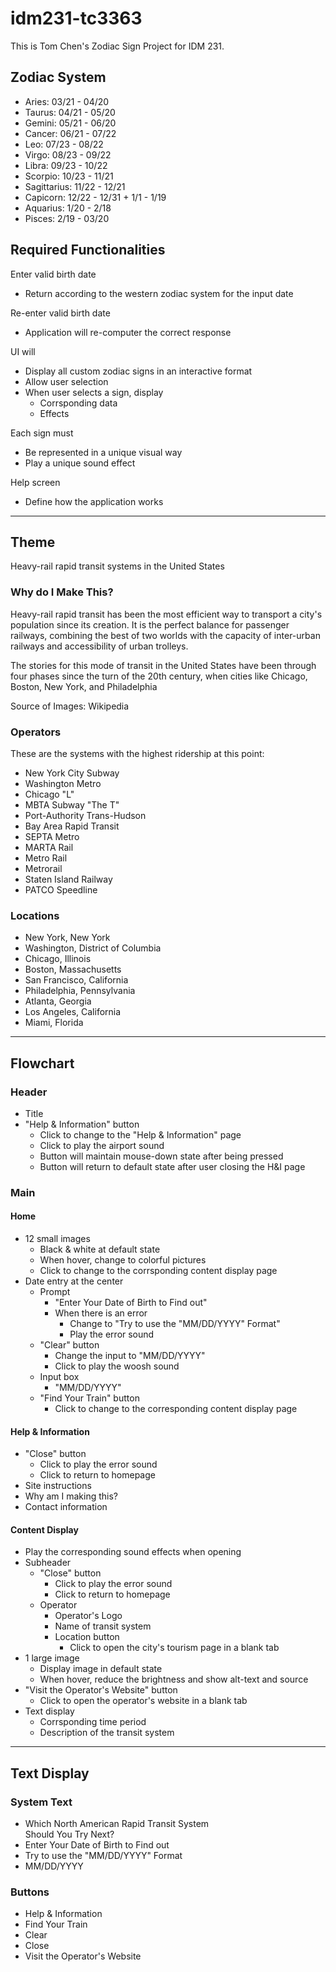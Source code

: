 # idm231-tc3363

This is Tom Chen's Zodiac Sign Project for IDM 231.

## Zodiac System

- Aries: 03/21 - 04/20
- Taurus: 04/21 - 05/20
- Gemini: 05/21 - 06/20
- Cancer: 06/21 - 07/22
- Leo: 07/23 - 08/22
- Virgo: 08/23 - 09/22
- Libra: 09/23 - 10/22
- Scorpio: 10/23 - 11/21
- Sagittarius: 11/22 - 12/21
- Capicorn: 12/22 - 12/31 + 1/1 - 1/19
- Aquarius: 1/20 - 2/18
- Pisces: 2/19 - 03/20

## Required Functionalities
 
Enter valid birth date
- Return according to the western zodiac system for the input date

Re-enter valid birth date
- Application will re-computer the correct response

UI will
- Display all custom zodiac signs in an interactive format
- Allow user selection
- When user selects a sign, display
    - Corrsponding data
    - Effects

Each sign must
- Be represented in a unique visual way
- Play a unique sound effect

Help screen
- Define how the application works

---

## Theme

Heavy-rail rapid transit systems in the United States

### Why do I Make This? 

Heavy-rail rapid transit has been the most efficient way to transport a city's population since its creation. It is the perfect balance for passenger railways, combining the best of two worlds with the capacity of inter-urban railways and accessibility of urban trolleys.

The stories for this mode of transit in the United States have been through four phases since the turn of the 20th century, when cities like Chicago, Boston, New York, and Philadelphia

Source of Images: Wikipedia

### Operators

These are the systems with the highest ridership at this point:

- New York City Subway
- Washington Metro
- Chicago "L"
- MBTA Subway "The T"
- Port-Authority Trans-Hudson
- Bay Area Rapid Transit
- SEPTA Metro
- MARTA Rail
- Metro Rail
- Metrorail
- Staten Island Railway
- PATCO Speedline

### Locations

- New York, New York
- Washington, District of Columbia
- Chicago, Illinois
- Boston, Massachusetts
- San Francisco, California
- Philadelphia, Pennsylvania
- Atlanta, Georgia
- Los Angeles, California
- Miami, Florida

---

## Flowchart

### Header

- Title
- "Help & Information" button
    - Click to change to the "Help & Information" page
    - Click to play the airport sound
    - Button will maintain mouse-down state after being pressed
    - Button will return to default state after user closing the H&I page

### Main

#### Home

- 12 small images
    - Black & white at default state
    - When hover, change to colorful pictures
    - Click to change to the corrsponding content display page
- Date entry at the center
    - Prompt
        - "Enter Your Date of Birth to Find out"
        - When there is an error
            - Change to "Try to use the "MM/DD/YYYY" Format"
            - Play the error sound
    - "Clear" button
        - Change the input to "MM/DD/YYYY"
        - Click to play the woosh sound
    - Input box
        - "MM/DD/YYYY"
    - "Find Your Train" button
        - Click to change to the corresponding content display page

#### Help & Information

- "Close" button
    - Click to play the error sound
    - Click to return to homepage
- Site instructions
- Why am I making this?
- Contact information

#### Content Display

- Play the corresponding sound effects when opening
- Subheader
    - "Close" button
        - Click to play the error sound
        - Click to return to homepage
    - Operator
        - Operator's Logo
        - Name of transit system
        - Location button
            - Click to open the city's tourism page in a blank tab
- 1 large image
    - Display image in default state
    - When hover, reduce the brightness and show alt-text and source
- "Visit the Operator's Website" button
    - Click to open the operator's website in a blank tab
- Text display
    - Corrsponding time period
    - Description of the transit system

---

## Text Display

### System Text

- Which North American Rapid Transit System<br>Should You Try Next?
- Enter Your Date of Birth to Find out
- Try to use the "MM/DD/YYYY" Format
- MM/DD/YYYY

### Buttons

- Help & Information
- Find Your Train
- Clear
- Close
- Visit the Operator's Website
